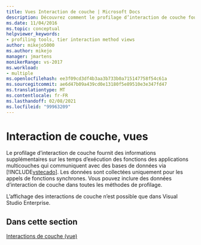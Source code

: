 ```yaml
---
title: Vues Interaction de couche | Microsoft Docs
description: Découvrez comment le profilage d’interaction de couche fournit des informations sur les durées d’exécution des fonctions des applications multicouches qui communiquent avec les bases de données.
ms.date: 11/04/2016
ms.topic: conceptual
helpviewer_keywords:
- profiling tools, tier interaction method views
author: mikejo5000
ms.author: mikejo
manager: jmartens
monikerRange: vs-2017
ms.workload:
- multiple
ms.openlocfilehash: ee3f09cd3df4b3aa3b733b0a715147758f54c61a
ms.sourcegitcommit: ae6d47b09a439cd0e13180f5e89510e3e347fd47
ms.translationtype: MT
ms.contentlocale: fr-FR
ms.lasthandoff: 02/08/2021
ms.locfileid: "99963209"
---
```

# <a name="tier-interaction-views"></a>Interaction de couche, vues

Le profilage d’interaction de couche fournit des informations supplémentaires sur les temps d’exécution des fonctions des applications multicouches qui communiquent avec des bases de données via [!INCLUDE[vstecado](../data-tools/includes/vstecado_md.md)]. Les données sont collectées uniquement pour les appels de fonctions synchrones. Vous pouvez inclure des données d’interaction de couche dans toutes les méthodes de profilage.

L’affichage des interactions de couche n’est possible que dans Visual Studio Enterprise.

## <a name="in-this-section"></a>Dans cette section

[Interactions de couche (vue)](../profiling/tier-interactions-view.md)
